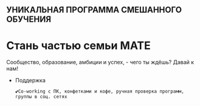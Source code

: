 ## УНИКАЛЬНАЯ ПРОГРАММА СМЕШАННОГО ОБУЧЕНИЯ 
# Стань частью семьи MATE
Сообщество, образование, амбиции и успех, - чего ты ждёшь? Давай к нам!
    

- Поддержка 


      💕Co-working с ПК, конфетками и кофе, ручная проверка программ, группы в соц. сетях
     
